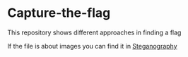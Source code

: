 # Capture-the-flag
This repository shows different approaches in finding a flag 

If the file is about images you can find it in [Steganography](https://github.com/Hemanth-Yarlagadda/Capture-the-flag/tree/master/Steganography)
